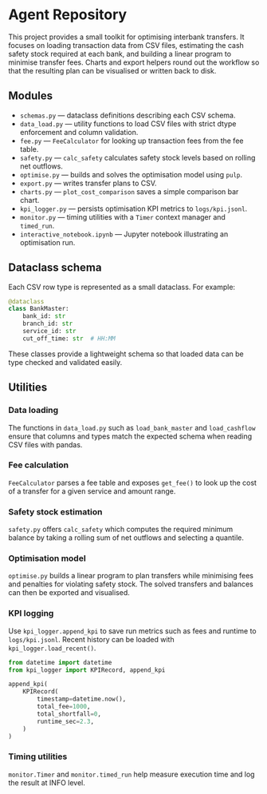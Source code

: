 # Agent Repository

This project provides a small toolkit for optimising interbank transfers. It focuses on loading transaction data from CSV files, estimating the cash safety stock required at each bank, and building a linear program to minimise transfer fees. Charts and export helpers round out the workflow so that the resulting plan can be visualised or written back to disk.

## Modules

- `schemas.py` — dataclass definitions describing each CSV schema.
- `data_load.py` — utility functions to load CSV files with strict dtype enforcement and column validation.
- `fee.py` — `FeeCalculator` for looking up transaction fees from the fee table.
- `safety.py` — `calc_safety` calculates safety stock levels based on rolling net outflows.
- `optimise.py` — builds and solves the optimisation model using `pulp`.
- `export.py` — writes transfer plans to CSV.
- `charts.py` — `plot_cost_comparison` saves a simple comparison bar chart.
- `kpi_logger.py` — persists optimisation KPI metrics to `logs/kpi.jsonl`.
- `monitor.py` — timing utilities with a `Timer` context manager and `timed_run`.
- `interactive_notebook.ipynb` — Jupyter notebook illustrating an optimisation run.

## Dataclass schema

Each CSV row type is represented as a small dataclass. For example:

```python
@dataclass
class BankMaster:
    bank_id: str
    branch_id: str
    service_id: str
    cut_off_time: str  # HH:MM
```

These classes provide a lightweight schema so that loaded data can be type checked and validated easily.

## Utilities

### Data loading

The functions in `data_load.py` such as `load_bank_master` and `load_cashflow` ensure that columns and types match the expected schema when reading CSV files with pandas.

### Fee calculation

`FeeCalculator` parses a fee table and exposes `get_fee()` to look up the cost of a transfer for a given service and amount range.

### Safety stock estimation

`safety.py` offers `calc_safety` which computes the required minimum balance by taking a rolling sum of net outflows and selecting a quantile.

### Optimisation model

`optimise.py` builds a linear program to plan transfers while minimising fees and penalties for violating safety stock. The solved transfers and balances can then be exported and visualised.

### KPI logging

Use `kpi_logger.append_kpi` to save run metrics such as fees and runtime to `logs/kpi.jsonl`. Recent history can be loaded with `kpi_logger.load_recent()`.

```python
from datetime import datetime
from kpi_logger import KPIRecord, append_kpi

append_kpi(
    KPIRecord(
        timestamp=datetime.now(),
        total_fee=1000,
        total_shortfall=0,
        runtime_sec=2.3,
    )
)
```

### Timing utilities

`monitor.Timer` and `monitor.timed_run` help measure execution time and log the result at INFO level.
